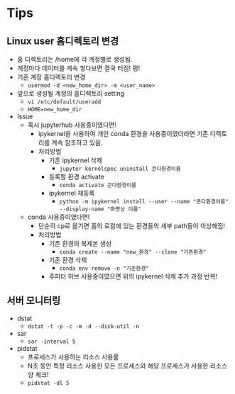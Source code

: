 # Tips

## Linux user 홈디렉토리 변경
* 홈 디렉토리는 /home에 각 계정별로 생성됨.
* 계정마다 데이터를 계속 쌓다보면 결국 터짐! 펑!
* 기존 계정 홈디렉토리 변경
    * `usermod -d <new_home_dir> -m <user_name>`
* 앞으로 생성될 계정의 홈디렉토리 setting
    * `vi /etc/default/useradd`
    * `HOME=new_home_dir`
* Issue
    * 혹시 jupyterhub 사용중이였다면!
        * ipykernel을 사용하여 개인 conda 환경을 사용중이였더라면 기존 디렉토리를 계속 참조하고 있음.
        * 처리방법
            * 기존 ipykernel 삭제
                * `jupyter kernelspec uninstall 콘다환경이름`
            * 등록할 환경 activate
                * `conda activate 콘다환경이름`
            * ipykernel 재등록
                * `python -m ipykernel install --user --name "콘다환경이름" --display-name "화면상 이름"`
    * conda 사용중이였다면!
        * 단순히 cp로 옮기면 홈의 로컬에 있는 환경들의 세부 path들이 이상해짐!
        * 처리방법
            * 기존 환경의 복제본 생성
                * `conda create --name "new_환경" --clone "기존환경"`
            * 기존 환경 삭제
                * `conda env remove -n "기존환경"`
            * 주피터 허브 사용중이였으면 위의 ipykernel 삭제 추가 과정 반복!
            
            
## 서버 모니터링
* dstat
    * `dstat -t -p -c -m -d --disk-util -n`
* sar
    * `sar -interval 5`
* pidstat
    * 프로세스가 사용하는 리소스 사용률 
    * N초 동안 특정 리소스 사용한 모든 프로세스와 해당 프로세스가 사용한 리소스양 체크!
    * `pidstat -dl 5`